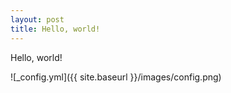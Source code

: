 ```yaml
---
layout: post
title: Hello, world!
---
```


Hello, world!

![_config.yml]({{ site.baseurl }}/images/config.png)
